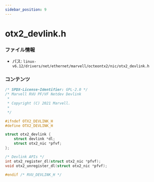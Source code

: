 ```yaml
---
sidebar_position: 9
---
```

# otx2_devlink.h

### ファイル情報

- パス: `linux-v6.12/drivers/net/ethernet/marvell/octeontx2/nic/otx2_devlink.h`

### コンテンツ

```h
/* SPDX-License-Identifier: GPL-2.0 */
/* Marvell RVU PF/VF Netdev Devlink
 *
 * Copyright (C) 2021 Marvell.
 *
 */

#ifndef	OTX2_DEVLINK_H
#define	OTX2_DEVLINK_H

struct otx2_devlink {
	struct devlink *dl;
	struct otx2_nic *pfvf;
};

/* Devlink APIs */
int otx2_register_dl(struct otx2_nic *pfvf);
void otx2_unregister_dl(struct otx2_nic *pfvf);

#endif /* RVU_DEVLINK_H */

```
